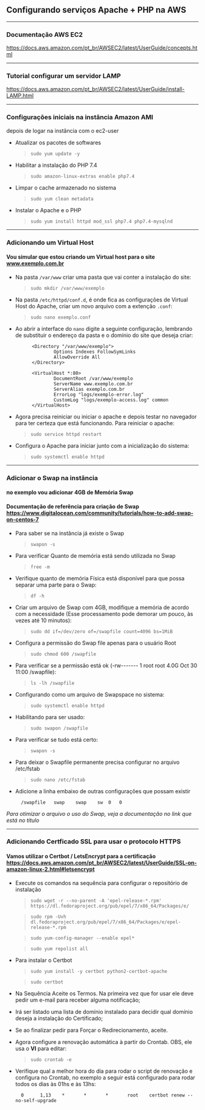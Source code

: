 ## Configurando serviços Apache + PHP na AWS

---

### Documentação AWS EC2
<https://docs.aws.amazon.com/pt_br/AWSEC2/latest/UserGuide/concepts.html>


---

### Tutorial configurar um servidor LAMP
<https://docs.aws.amazon.com/pt_br/AWSEC2/latest/UserGuide/install-LAMP.html>


---


### Configurações iniciais na instância Amazon AMI

depois de logar na instância com o ec2-user

- Atualizar os pacotes de softwares
    > `sudo yum update -y`
- Habilitar a instalação do PHP 7.4
    > `sudo amazon-linux-extras enable php7.4`
- Limpar o cache armazenado no sistema
    > `sudo yum clean metadata`
- Instalar o Apache e o PHP
    > `sudo yum install httpd mod_ssl php7.4 php7.4-mysqlnd`

---


### Adicionando um Virtual Host
#### Vou simular que estou criando um Virtual host para o site **www.exemplo.com.br**

- Na pasta `/var/www` criar uma pasta que vai conter a instalação do site:
    >   `sudo mkdir /var/www/exemplo`
- Na pasta `/etc/httpd/conf.d`, é onde fica as configurações de Virtual Host do Apache, criar um novo arquivo com a extenção `.conf`:
    > `sudo nano exemplo.conf`
- Ao abrir a interface do `nano` digite a seguinte configuração, lembrando de substituir o endereço da pasta e o domínio do site que deseja criar:

            <Directory "/var/www/exemplo">
                    Options Indexes FollowSymLinks
                    AllowOverride All
            </Directory>

            <VirtualHost *:80>
                    DocumentRoot /var/www/exemplo
                    ServerName www.exemplo.com.br
                    ServerAlias exemplo.com.br
                    ErrorLog "logs/exemplo-error.log"
                    CustomLog "logs/exemplo-access.log" common
            </VirtualHost>

- Agora precisa reiniciar ou iniciar o apache e depois testar no navegador para ter certeza que está funcionando. Para reiniciar o apache:
    > `sudo service httpd restart`
- Configura o Apache para iniciar junto com a inicialização do sistema:
    > `sudo systemctl enable httpd`

---

### Adicionar o Swap na instância
#### no exemplo vou adicionar 4GB de Memória Swap
#### Documentação de referência para criação de Swap <https://www.digitalocean.com/community/tutorials/how-to-add-swap-on-centos-7>

- Para saber se na instância já existe o Swap
    > `swapon -s`
- Para verificar Quanto de memória está sendo utilizada no Swap
    > `free -m`
- Verifique quanto de memória Física está disponível para que possa separar uma parte para o Swap:
    > `df -h`
- Criar um arquivo de Swap com 4GB, modifique a memória de acordo com a necessidade (Esse processamento pode demorar um pouco, às vezes até 10 minutos):
    > `sudo dd if=/dev/zero of=/swapfile count=4096 bs=1MiB`
- Configura a permissão do Swap file apenas para o usuário Root
    > `sudo chmod 600 /swapfile`
- Para verificar se a permissão está ok (-rw------- 1 root root 4.0G Oct 30 11:00 /swapfile):
    > `ls -lh /swapfile`
- Configurando como um arquivo de Swapspace no sistema:
    > `sudo systemctl enable httpd`
 - Habilitando para ser usado:
    > `sudo swapon /swapfile`
- Para verificar se tudo está certo:
    > `swapon -s`
- Para deixar o Swapfile permanente precisa configurar no arquivo /etc/fstab
    > `sudo nano /etc/fstab`
- Adicione a linha embaixo de outras configurações que possam existir

        /swapfile   swap    swap    sw  0   0

*Para otimizar o arquivo o uso do Swap, veja a documentação no link que está no título*

---

### Adicionando Certficado SSL para usar o protocolo HTTPS
#### Vamos utilizar o Certbot / LetsEncrypt para a certificação <https://docs.aws.amazon.com/pt_br/AWSEC2/latest/UserGuide/SSL-on-amazon-linux-2.html#letsencrypt>
- Execute os comandos na sequência para configurar o repositório de instalação
    > `sudo wget -r --no-parent -A 'epel-release-*.rpm' https://dl.fedoraproject.org/pub/epel/7/x86_64/Packages/e/`

    > `sudo rpm -Uvh dl.fedoraproject.org/pub/epel/7/x86_64/Packages/e/epel-release-*.rpm`

    > `sudo yum-config-manager --enable epel*`

    > `sudo yum repolist all`

- Para instalar o Certbot
    > `sudo yum install -y certbot python2-certbot-apache`

    > `sudo certbot`

- Na Sequência Aceite os Termos. Na primeira vez que for usar ele deve pedir um e-mail para receber alguma notificação;
- Irá ser listado uma lista de domínio instalado para decidir qual domínio deseja a instalação do Certificado;
- Se ao finalizar pedir para Forçar o Redirecionamento, aceite.
- Agora configure a renovação automática à partir do Crontab. OBS, ele usa o **VI** para editar:
    > `sudo crontab -e`
- Verifique qual a melhor hora do dia para rodar o script de renovação e configura no Crontab, no exemplo a seguir está configurado para rodar todos os dias às 01hs e às 13hs: 

        0      1,13    *       *       *       root    certbot renew --no-self-upgrade






